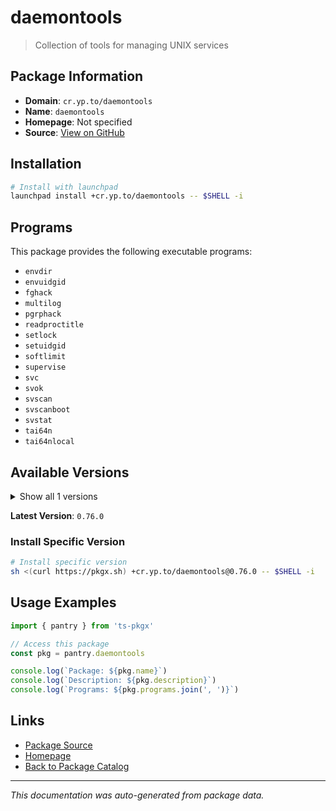 # daemontools

> Collection of tools for managing UNIX services

## Package Information

- **Domain**: `cr.yp.to/daemontools`
- **Name**: `daemontools`
- **Homepage**: Not specified
- **Source**: [View on GitHub](https://github.com/pkgxdev/pantry/tree/main/projects/cr.yp.to/daemontools/package.yml)

## Installation

```bash
# Install with launchpad
launchpad install +cr.yp.to/daemontools -- $SHELL -i
```

## Programs

This package provides the following executable programs:

- `envdir`
- `envuidgid`
- `fghack`
- `multilog`
- `pgrphack`
- `readproctitle`
- `setlock`
- `setuidgid`
- `softlimit`
- `supervise`
- `svc`
- `svok`
- `svscan`
- `svscanboot`
- `svstat`
- `tai64n`
- `tai64nlocal`

## Available Versions

<details>
<summary>Show all 1 versions</summary>

- `0.76.0`

</details>

**Latest Version**: `0.76.0`

### Install Specific Version

```bash
# Install specific version
sh <(curl https://pkgx.sh) +cr.yp.to/daemontools@0.76.0 -- $SHELL -i
```

## Usage Examples

```typescript
import { pantry } from 'ts-pkgx'

// Access this package
const pkg = pantry.daemontools

console.log(`Package: ${pkg.name}`)
console.log(`Description: ${pkg.description}`)
console.log(`Programs: ${pkg.programs.join(', ')}`)
```

## Links

- [Package Source](https://github.com/pkgxdev/pantry/tree/main/projects/cr.yp.to/daemontools/package.yml)
- [Homepage](#)
- [Back to Package Catalog](../package-catalog.md)

---

*This documentation was auto-generated from package data.*
